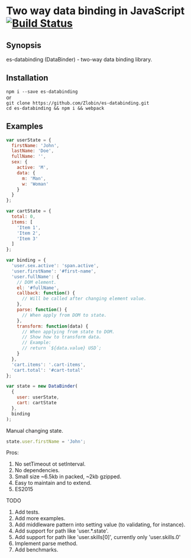 # Two way data binding in JavaScript [![Build Status](https://travis-ci.org/Zlobin/es-databinding.png?branch=master)](https://travis-ci.org/Zlobin/es-databinding)

## Synopsis

es-databinding (DataBinder) - two-way data binding library.

## Installation

`npm i --save es-databinding`<br>
or<br>
`git clone https://github.com/Zlobin/es-databinding.git`<br>
`cd es-databinding && npm i && webpack`<br>

## Examples

```js
var userState = {
  firstName: 'John',
  lastName: 'Doe',
  fullName: '',
  sex: {
    active: 'M',
    data: {
      m: 'Man',
      w: 'Woman'
    }
  }
};

var cartState = {
  total: 0,
  items: [
    'Item 1',
    'Item 2',
    'Item 3'
  ]
};

var binding = {
  'user.sex.active': 'span.active',
  'user.firstName': '#first-name',
  'user.fullName': {
    // DOM element.
    el: '#fullName',
    callback: function() {
      // Will be called after changing element value.
    },
    parse: function() {
      // When apply from DOM to state.
    },
    transform: function(data) {
      // When applying from state to DOM.
      // Show how to transform data.
      // Example:
      // return `${data.value} USD`;
    }
  },
  'cart.items': '.cart-items',
  'cart.total': '#cart-total'
};

var state = new DataBinder(
  {
    user: userState,
    cart: cartState
  },
  binding
);
```

Manual changing state.
```js
state.user.firstName = 'John';
```

Pros:
1. No setTimeout ot setInterval.
2. No dependencies.
3. Small size ~6.5kb in packed, ~2kb gzipped.
4. Easy to maintain and to extend.
5. ES2015

TODO

1. Add tests.
2. Add more examples.
3. Add middleware pattern into setting value (to validating, for instance).
4. Add support for path like 'user.*.state'.
5. Add support for path like 'user.skills[0]', currently only 'user.skills.0'
6. Implement parse method.
7. Add benchmarks.
